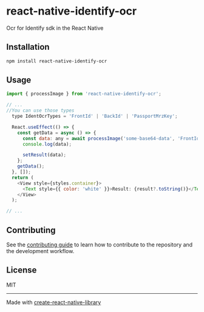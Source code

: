 # react-native-identify-ocr

Ocr for Identify sdk in the React Native

## Installation

```sh
npm install react-native-identify-ocr
```

## Usage

```js
import { processImage } from 'react-native-identify-ocr';

// ...
//You can use those types 
  type IdentOcrTypes = 'FrontId' | 'BackId' | 'PassportMrzKey';

  React.useEffect(() => {
    const getData = async () => {
      const data: any = await processImage('some·base64·data', 'FrontId');
      console.log(data);

      setResult(data);
    };
    getData();
  }, []);
  return (
    <View style={styles.container}>
      <Text style={{ color: 'white' }}>Result: {result?.toString()}</Text>
    </View>
  );

// ...
```

## Contributing

See the [contributing guide](CONTRIBUTING.md) to learn how to contribute to the repository and the development workflow.

## License

MIT

---

Made with [create-react-native-library](https://github.com/callstack/react-native-builder-bob)

